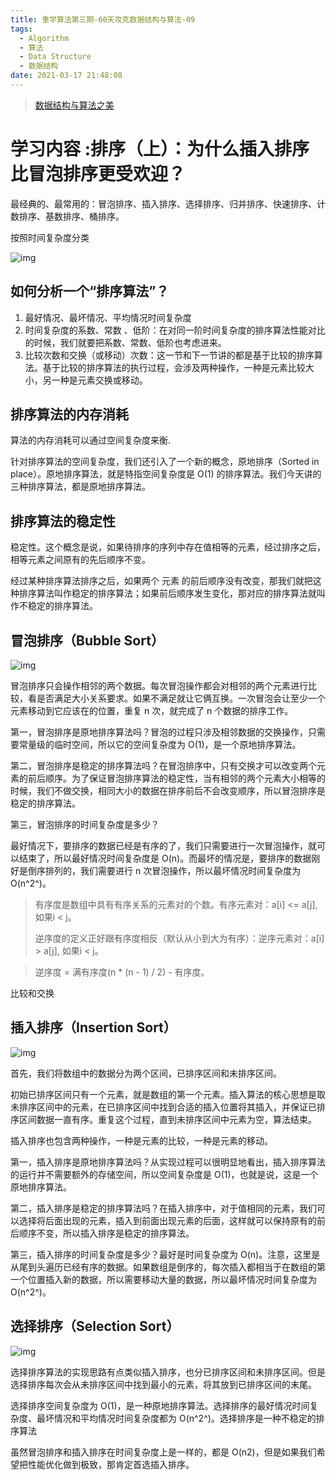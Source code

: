 ```yaml
---
title: 重学算法第三期-60天攻克数据结构与算法-09
tags:
  - Algorithm
  - 算法
  - Data Structure
  - 数据结构
date: 2021-03-17 21:48:08
---
```


> [数据结构与算法之美](https://time.geekbang.org/column/intro/126)

# 学习内容 :排序（上）：为什么插入排序比冒泡排序更受欢迎？

最经典的、最常用的：冒泡排序、插入排序、选择排序、归并排序、快速排序、计数排序、基数排序、桶排序。

按照时间复杂度分类

![img](https://static001.geekbang.org/resource/image/fb/cd/fb8394a588b12ff6695cfd664afb17cd.jpg)

## 如何分析一个“排序算法”？

1. 最好情况、最坏情况、平均情况时间复杂度
2. 时间复杂度的系数、常数 、低阶：在对同一阶时间复杂度的排序算法性能对比的时候，我们就要把系数、常数、低阶也考虑进来。
3. 比较次数和交换（或移动）次数：这一节和下一节讲的都是基于比较的排序算法。基于比较的排序算法的执行过程，会涉及两种操作，一种是元素比较大小，另一种是元素交换或移动。

## 排序算法的内存消耗



算法的内存消耗可以通过空间复杂度来衡.

针对排序算法的空间复杂度，我们还引入了一个新的概念，原地排序（Sorted in place）。原地排序算法，就是特指空间复杂度是 O(1) 的排序算法。我们今天讲的三种排序算法，都是原地排序算法。

## 排序算法的稳定性

稳定性。这个概念是说，如果待排序的序列中存在值相等的元素，经过排序之后，相等元素之间原有的先后顺序不变。

经过某种排序算法排序之后，如果两个 元素 的前后顺序没有改变，那我们就把这种排序算法叫作稳定的排序算法；如果前后顺序发生变化，那对应的排序算法就叫作不稳定的排序算法。

## 冒泡排序（Bubble Sort）

![img](https://static001.geekbang.org/resource/image/40/e9/4038f64f47975ab9f519e4f739e464e9.jpg)



冒泡排序只会操作相邻的两个数据。每次冒泡操作都会对相邻的两个元素进行比较，看是否满足大小关系要求。如果不满足就让它俩互换。一次冒泡会让至少一个元素移动到它应该在的位置，重复 n 次，就完成了 n 个数据的排序工作。

第一，冒泡排序是原地排序算法吗？冒泡的过程只涉及相邻数据的交换操作，只需要常量级的临时空间，所以它的空间复杂度为 O(1)，是一个原地排序算法。

第二，冒泡排序是稳定的排序算法吗？在冒泡排序中，只有交换才可以改变两个元素的前后顺序。为了保证冒泡排序算法的稳定性，当有相邻的两个元素大小相等的时候，我们不做交换，相同大小的数据在排序前后不会改变顺序，所以冒泡排序是稳定的排序算法。

第三，冒泡排序的时间复杂度是多少？

最好情况下，要排序的数据已经是有序的了，我们只需要进行一次冒泡操作，就可以结束了，所以最好情况时间复杂度是 O(n)。而最坏的情况是，要排序的数据刚好是倒序排列的，我们需要进行 n 次冒泡操作，所以最坏情况时间复杂度为 O(n^2^)。

> 有序度是数组中具有有序关系的元素对的个数。有序元素对：a[i] <= a[j], 如果i < j。
>
> 逆序度的定义正好跟有序度相反（默认从小到大为有序）：逆序元素对：a[i] > a[j], 如果i < j。

> 逆序度 = 满有序度(n * (n - 1) / 2) - 有序度。

比较和交换

## 插入排序（Insertion Sort）

![img](https://static001.geekbang.org/resource/image/b6/e1/b60f61ec487358ac037bf2b6974d2de1.jpg)

首先，我们将数组中的数据分为两个区间，已排序区间和未排序区间。

初始已排序区间只有一个元素，就是数组的第一个元素。插入算法的核心思想是取未排序区间中的元素，在已排序区间中找到合适的插入位置将其插入，并保证已排序区间数据一直有序。重复这个过程，直到未排序区间中元素为空，算法结束。

插入排序也包含两种操作，一种是元素的比较，一种是元素的移动。

第一，插入排序是原地排序算法吗？从实现过程可以很明显地看出，插入排序算法的运行并不需要额外的存储空间，所以空间复杂度是 O(1)，也就是说，这是一个原地排序算法。

第二，插入排序是稳定的排序算法吗？在插入排序中，对于值相同的元素，我们可以选择将后面出现的元素，插入到前面出现元素的后面，这样就可以保持原有的前后顺序不变，所以插入排序是稳定的排序算法。

第三，插入排序的时间复杂度是多少？最好是时间复杂度为 O(n)。注意，这里是从尾到头遍历已经有序的数据。如果数组是倒序的，每次插入都相当于在数组的第一个位置插入新的数据，所以需要移动大量的数据，所以最坏情况时间复杂度为 O(n^2^)。

## 选择排序（Selection Sort）

![img](https://static001.geekbang.org/resource/image/32/1d/32371475a0b08f0db9861d102474181d.jpg)



选择排序算法的实现思路有点类似插入排序，也分已排序区间和未排序区间。但是选择排序每次会从未排序区间中找到最小的元素，将其放到已排序区间的末尾。

选择排序空间复杂度为 O(1)，是一种原地排序算法。选择排序的最好情况时间复杂度、最坏情况和平均情况时间复杂度都为 O(n^2^)。选择排序是一种不稳定的排序算法



虽然冒泡排序和插入排序在时间复杂度上是一样的，都是 O(n2)，但是如果我们希望把性能优化做到极致，那肯定首选插入排序。





